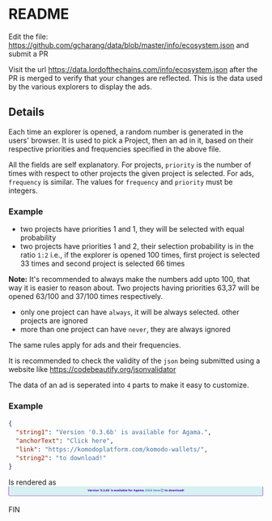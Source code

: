 # README

Edit the file: https://github.com/gcharang/data/blob/master/info/ecosystem.json and submit a PR

Visit the url https://data.lordofthechains.com/info/ecosystem.json after the PR is merged to verify that your changes are reflected. This is the data used by the various explorers to display the ads.

## Details

Each time an explorer is opened, a random number is generated in the users' browser. It is used to pick a Project, then an ad in it, based on their respective priorities and frequencies specified in the above file.

All the fields are self explanatory. For projects, `priority` is the number of times with respect to other projects the given project is selected. For ads, `frequency` is similar. The values for `frequency` and `priority` must be integers.

### Example

- two projects have priorities 1 and 1, they will be selected with equal probability
- two projects have priorities 1 and 2, their selection probability is in the ratio `1:2` i.e., if the explorer is opened 100 times, first project is selected 33 times and second project is selected 66 times

**Note:** It's recommended to always make the numbers add upto 100, that way it is easier to reason about. Two projects having priorities 63,37 will be opened 63/100 and 37/100 times respectively.

- only one project can have `always`, it will be always selected. other projects are ignored
- more than one project can have `never`, they are always ignored

The same rules apply for ads and their frequencies.

It is recommended to check the validity of the `json` being submitted using a website like https://codebeautify.org/jsonvalidator

The data of an ad is seperated into `4` parts to make it easy to customize.

### Example

```json
{
  "string1": "Version '0.3.6b' is available for Agama.",
  "anchorText": "Click here",
  "link": "https://komodoplatform.com/komodo-wallets/",
  "string2": "to download!"
}
```

Is rendered as
![data-rendered](./example-render.png)

FIN
